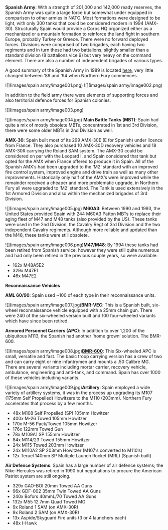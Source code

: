 **Spanish Army**: With a strength of 201,000 and 142,000 ready reserves, the Spanish Army was quite a large force but somewhat under equipped in comparison to other armies in NATO. Most formations were designed to be light, with only 300 tanks that could be considered modern in 1994 (AMX-30). Structurally Spain would provide a Corps HQ organized either as a mechanized or a mountain formation to reinforce the land fight in southern Europe, probably Turkey or Greece. There were no forward deployed forces. Divisions were comprised of two brigades, each having two regiments and in turn these had two battalions; slightly smaller than a standard division (8 battalions vice 9) but very heavy on the command element. There are also a number of independent brigades of various types.

A good summary of the Spanish Army in 1989 is located [here](https://en.wikipedia.org/wiki/Structure_of_the_Spanish_Army_in_1989), very little changed between ‘89 and ‘94 when Northern Fury commences.

![](images/spain army/image001.png) ![](images/spain army/image002.png)

In addition to the field army there were elements of supporting forces and also territorial defence forces for Spanish colonies.

![](images/spain army/image003.png)

![](images/spain army/image004.jpg) **Main Battle Tanks (MBT)**: Spain had quite a mix of mostly obsolete MBTs, concentrated in 1st and 3rd Division, there were some older MBTs in 2nd Division as well.

**AMX-30**: Spain built most of its 299 AMX-30E (E for Spanish) under licence from France. They also purchased 10 AMX-30D recovery vehicles and 18 AMX-30R carrying the Roland SAM system. The AMX-30 could be considered on par with the Leopard I, and Spain considered that tank but opted for the AMX when France offered to produce it in Spain. All of the Spanish AMX‘s had been upgraded to the ‘M2‘ standard with an improved fire control system, improved engine and drive train as well as many other improvements. Historically only half of the AMX‘s were improved while the remainder received a cheaper and more problematic upgrade, in Northern Fury all were upgraded to ‘M2‘ standard. The Tank is used extensively in the 1st Armored Division and also within the mechanized brigades of 3rd Division.

![](images/spain army/image005.jpg) **M60A3**: Between 1990 and 1993, the United States provided Spain with 244 M60A3 Patton MBTs to replace their aging fleet of M47 and M48 tanks (also provided by the US). These tanks were used in the 2nd Division, the Cavalry Regt of 3rd Division and the two independent Cavalry regiments. Although more reliable and updated than the M48, these tanks were still obsolete.

![](images/spain army/image006.png)**M47/M48**: By 1994 these tanks had been retired from Spanish service; however they were still quite numerous and had only been retired in the previous couple years, so were available:

- 162x M48A5E2
- 329x M47E1
- 46x M47E2

**Reconnaissance Vehicles**

**AML 60/90**: Spain used ~100 of each type in their reconnaissance units.

![](images/spain army/image007.jpg)**BMR-VEC**: This is a Spanish built, six-wheel reconnaissance vehicle equipped with a 25mm chain gun. There were 240 of the six-wheeled version built and 100 four-wheeled variants which have since been retired.

**Armored Personnel Carriers (APC)**: In addition to over 1,200 of the ubiquitous M113, the Spanish had another ‘home grown‘ solution. The BMR-600.

![](images/spain army/image008.jpg)**[BMR-600](https://army-guide.com/eng/product2069.html)**: This Six-wheeled APC is small, versatile and fast. The basic troop carrying version has a crew of two and can carry eight or nine infantrymen and mounts a .50 Calibre MG. There are several variants including mortar carrier, recovery vehicle, ambulance, engineering and anti-tank, and command. Spain has over 1000 of these vehicles including variants.

![](images/spain army/image009.jpg)**Artillery**: Spain employed a wide variety of artillery systems, it was in the process up upgrading its M107 (175mm Self Propelled) Howitzers to the M110 (203mm). Northern Fury accelerates that process by a few months.

- 48x M108 Self Propelled (SP) 105mm Howitzer
- 400x M-26 Towed 105mm Howitzer
- 170x M-56 Pack/Towed 105mm Howitzer
- 176x 122mm Towed Gun
- 78x M109A1 SP 155mm Howitzer
- 84x M114/23 Towed 155mm Howitzer
- 24x M115 Towed 203mm Howitzer
- 24x M110A2 SP 203mm Howitzer (M107‘s converted to M110‘s)
- 12x Teruel 140mm SP Multiple Launch Rocket (MRL) (Spanish built)

**Air Defence Systems**: Spain has a large number of air defence systems; the Nike-Hercules was retired in 1990 but negotiations to procure the American Patriot system are still ongoing.

- 329x GAO-BOI 20mm Towed AA Guns
- 96x GDF-002 35mm Twin Towed AA Guns
- 240x Bofors 40mmL/70 Towed AA Guns
- 132x M55 12.7mm Quad Towed MG
- 9x Roland 1 SAM (on AMX-30R)
- 9x Roland 2 SAM (on AMX-30R)
- 13x Aspide/Skyguard Fire units (3 or 4 launchers each)
- 48x I-Hawk
